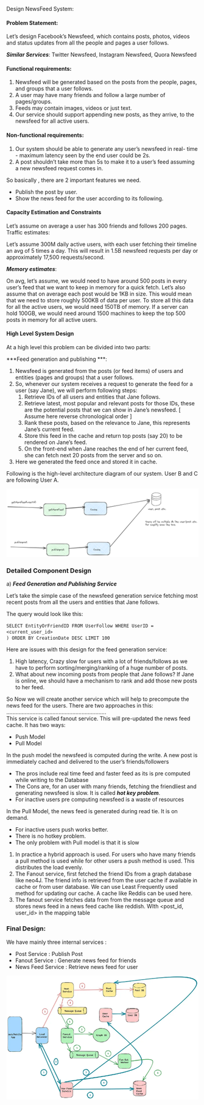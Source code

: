 Design NewsFeed System:

#### Problem Statement:
Let’s design Facebook’s Newsfeed, which contains posts, photos, videos and status updates from all the people and pages a user follows.

***Similar Services***: Twitter Newsfeed, Instagram Newsfeed, Quora Newsfeed


#### Functional requirements:

1. Newsfeed will be generated based on the posts from the people, pages, and groups that a user follows.
2. A user may have many friends and follow a large number of pages/groups.
3. Feeds may contain images, videos or just text.
4. Our service should support appending new posts, as they arrive, to the newsfeed for all active users.

#### Non-functional requirements:

1. Our system should be able to generate any user’s newsfeed in real- time - maximum latency seen by the end user could be 2s.
2. A post shouldn’t take more than 5s to make it to a user’s feed assuming a new newsfeed request comes in.

So basically , there are 2 important features we need. 
- Publish the post by user.
- Show the news feed for the user according to its following.


#### Capacity Estimation and Constraints

Let’s assume on average a user has 300 friends and follows 200 pages.
Traffic estimates:

Let’s assume 300M daily active users, with each user fetching their timeline an avg of 5 times a day.
This will result in 1.5B newsfeed requests per day or approximately 17,500 requests/second.

***Memory estimates***:

On avg, let’s assume, we would need to have around 500 posts in every user’s feed that we want to keep in memory for a quick fetch.
Let’s also assume that on average each post would be 1KB in size.
This would mean that we need to store roughly 500KB of data per user.
To store all this data for all the active users, we would need 150TB of memory.
If a server can hold 100GB, we would need around 1500 machines to keep the top 500 posts in memory for all active users.


#### High Level System Design


At a high level this problem can be divided into two parts:

***Feed generation and publishing ***:

1. Newsfeed is generated from the posts (or feed items) of users and entities (pages and groups) that a user follows.
2. So, whenever our system receives a request to generate the feed for a user (say Jane), we will perform following steps:
   1. Retrieve IDs of all users and entities that Jane follows.
   2. Retrieve latest, most popular and relevant posts for those IDs, these are the potential posts that we can show in Jane’s newsfeed. [ Assume here reverse chronological order ]
   3. Rank these posts, based on the relevance to Jane, this represents Jane’s current feed.
   4. Store this feed in the cache and return top posts (say 20) to be rendered on Jane’s feed.
   5. On the front-end when Jane reaches the end of her current feed, she can fetch next 20 posts from the server and so on.
3. Here we generated the feed once and stored it in cache.


Following is the high-level architecture diagram of our system. User B and C are following User A.

![alt_text](./images/img.png)


### Detailed Component Design

a) ***Feed Generation and Publishing Service***

Let’s take the simple case of the newsfeed generation service fetching most recent posts from all the users and entities that Jane follows.

The query would look like this:

```SELECT FeedItemID FROM FeedItem WHERE SourceID in (
SELECT EntityOrFriendID FROM UserFollow WHERE UserID = <current_user_id>
) ORDER BY CreationDate DESC LIMIT 100
```

Here are issues with this design for the feed generation service:

1. High latency, Crazy slow for users with a lot of friends/follows as we have to perform sorting/merging/ranking of a huge number of posts.
2. What about new incoming posts from people that Jane follows? If Jane is online, we should have a mechanism to rank and add those new posts to her feed.

So Now we will create another service which will help to precompute the news feed for the users. There are two approaches in this: <br>
................................................................. <br>
This service is called fanout service. This will pre-updated the news feed cache.
It has two ways:

- Push Model
- Pull Model

In the push model the newsfeed is computed during the write. A new post is immediately cached and delivered to the user’s friends/followers

- The pros include real time feed and faster feed as its is pre computed while writing to the Database
- The Cons are, for an user with many friends, fetching the friendliest and generating newsfeed is slow. It is called ***hot key problem***.
- For inactive users pre computing newsfeed is a waste of resources


In the Pull Model, the news feed is generated during read tie. It is on demand.

- For inactive users push works better.
- There is no hotkey problem.
- The only problem with Pull model is that it is slow


1. In practice a hybrid approach is used. For users who have many friends a pull method is used while for other users a push method is used. This distributes the load evenly.
2. The Fanout service, first fetched the friend IDs from a graph database like neo4J. The friend info is retrieved from the user cache if available in cache or from user database. We can use Least Frequently used method for updating our cache. A cache like Reddis can be used here.
3. The fanout service fetches data from from the message queue and stores news feed in a news feed cache like reddish. WIth <post_id, user_id> in the mapping table



### Final Design:

We have mainly three internal services :

- Post Service : Publish Post
- Fanout Service : Generate news feed for friends
- News Feed Service : Retrieve news feed for user

![alt_text](./images/img_1.png)
